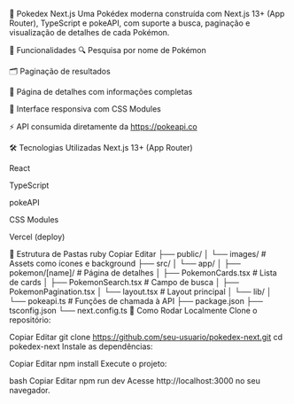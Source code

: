 📱 Pokedex Next.js
Uma Pokédex moderna construída com Next.js 13+ (App Router), TypeScript e pokeAPI, com suporte a busca, paginação e visualização de detalhes de cada Pokémon.


🚀 Funcionalidades
🔍 Pesquisa por nome de Pokémon

🗂️ Paginação de resultados

🧾 Página de detalhes com informações completas

🎨 Interface responsiva com CSS Modules

⚡ API consumida diretamente da https://pokeapi.co

🛠️ Tecnologias Utilizadas
Next.js 13+ (App Router)

React

TypeScript

pokeAPI

CSS Modules

Vercel (deploy)

📂 Estrutura de Pastas
ruby
Copiar
Editar
├── public/
│   └── images/                # Assets como ícones e background
├── src/
│   └── app/
│       ├── pokemon/[name]/    # Página de detalhes
│       ├── PokemonCards.tsx   # Lista de cards
│       ├── PokemonSearch.tsx  # Campo de busca
│       ├── PokemonPagination.tsx
│       └── layout.tsx         # Layout principal
│   └── lib/
│       └── pokeapi.ts         # Funções de chamada à API
├── package.json
├── tsconfig.json
└── next.config.ts
🧪 Como Rodar Localmente
Clone o repositório:

Copiar
Editar
git clone https://github.com/seu-usuario/pokedex-next.git
cd pokedex-next
Instale as dependências:

Copiar
Editar
npm install
Execute o projeto:

bash
Copiar
Editar
npm run dev
Acesse http://localhost:3000 no seu navegador.
